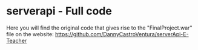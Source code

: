 # serverapi - Full code
Here you will find the original code that gives rise to the "FinalProject.war" file on the website: https://github.com/DannyCastroVentura/serverApi-E-Teacher
